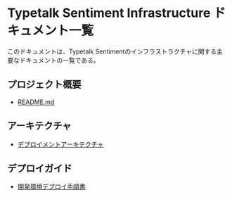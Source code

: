 # Typetalk Sentiment Infrastructure ドキュメント一覧

このドキュメントは、Typetalk Sentimentのインフラストラクチャに関する主要なドキュメントの一覧である。

## プロジェクト概要

- [README.md](../README.md)

## アーキテクチャ

- [デプロイメントアーキテクチャ](./deployment-architecture.md)

## デプロイガイド

- [開発環境デプロイ手順書](./deployment-guide-dev.md)
